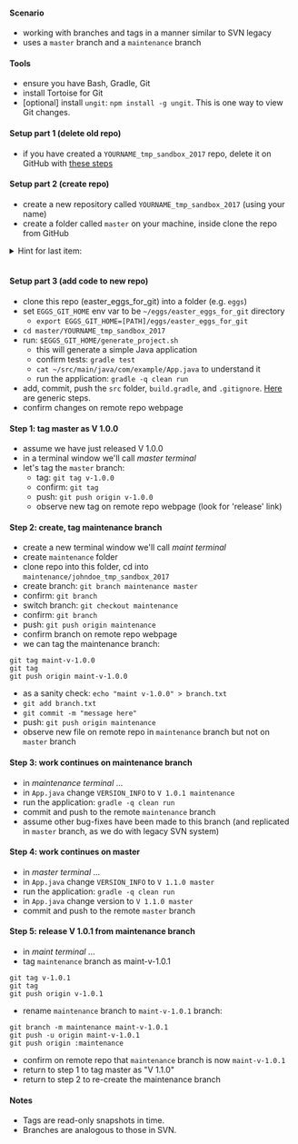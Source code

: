 
#### Scenario

* working with branches and tags in a manner similar to SVN legacy 
* uses a `master` branch and a `maintenance` branch

#### Tools

* ensure you have Bash, Gradle, Git
* install Tortoise for Git
* [optional] install `ungit`: `npm install -g ungit`. This is one way to view Git changes.

#### Setup part 1 (delete old repo)

* if you have created a `YOURNAME_tmp_sandbox_2017` repo, delete it on GitHub with [these steps](../reference_doc/DeleteRepo.md)

#### Setup part 2 (create repo)

* create a new repository called `YOURNAME_tmp_sandbox_2017` (using your name)
* create a folder called `master` on your machine, inside clone the repo from GitHub
<details><summary>Hint for last item:</summary>
<p><pre>
cd master
# change repo as appropriate:
git clone https://github.com/codetojoy/YOURNAME_tmp_sandbox_2017.git
</pre></p></details>
<br/>

#### Setup part 3 (add code to new repo)

* clone this repo (easter_eggs_for_git) into a folder (e.g. `eggs`)
* set `EGGS_GIT_HOME` env var to be `~/eggs/easter_eggs_for_git` directory
    * `export EGGS_GIT_HOME=[PATH]/eggs/easter_eggs_for_git`
* `cd master/YOURNAME_tmp_sandbox_2017`
* run: `$EGGS_GIT_HOME/generate_project.sh` 
    * this will generate a simple Java application
    * confirm tests: `gradle test`
    * `cat ~/src/main/java/com/example/App.java` to understand it
    * run the application: `gradle -q clean run`
* add, commit, push the `src` folder, `build.gradle`, and `.gitignore`. [Here](../reference_doc/Commit.md) are generic steps.
* confirm changes on remote repo webpage

#### Step 1: tag master as V 1.0.0

* assume we have just released V 1.0.0
* in a terminal window we'll call _master terminal_
* let's tag the `master` branch:
    * tag: `git tag v-1.0.0`
    * confirm: `git tag`
    * push: `git push origin v-1.0.0`
    * observe new tag on remote repo webpage (look for 'release' link)

#### Step 2: create, tag maintenance branch

* create a new terminal window we'll call _maint terminal_
* create `maintenance` folder
* clone repo into this folder, cd into `maintenance/johndoe_tmp_sandbox_2017`
* create branch: `git branch maintenance master`
* confirm: `git branch`
* switch branch: `git checkout maintenance`
* confirm: `git branch`
* push: `git push origin maintenance`
* confirm branch on remote repo webpage
* we can tag the maintenance branch:
```
git tag maint-v-1.0.0
git tag
git push origin maint-v-1.0.0
```
* as a sanity check: `echo "maint v-1.0.0" > branch.txt`
* `git add branch.txt`
* `git commit -m "message here"`
* push: `git push origin maintenance`
* observe new file on remote repo in `maintenance` branch but not on `master` branch

#### Step 3: work continues on maintenance branch

* in _maintenance terminal_ ...
* in `App.java` change `VERSION_INFO` to `V 1.0.1 maintenance`
* run the application: `gradle -q clean run`
* commit and push to the remote `maintenance` branch
* assume other bug-fixes have been made to this branch (and replicated in `master` branch, as we do with legacy SVN system)

#### Step 4: work continues on master

* in _master terminal_ ...
* in `App.java` change `VERSION_INFO` to `V 1.1.0 master`
* run the application: `gradle -q clean run`
* in `App.java` change version to `V 1.1.0 master`
* commit and push to the remote `master` branch

#### Step 5: release V 1.0.1 from maintenance branch

* in _maint terminal_ ...
* tag `maintenance` branch as maint-v-1.0.1
```
git tag v-1.0.1
git tag
git push origin v-1.0.1
```
* rename `maintenance` branch to `maint-v-1.0.1` branch: 
```
git branch -m maintenance maint-v-1.0.1
git push -u origin maint-v-1.0.1
git push origin :maintenance
```
* confirm on remote repo that `maintenance` branch is now `maint-v-1.0.1`
* return to step 1 to tag master as "V 1.1.0"
* return to step 2 to re-create the maintenance branch

#### Notes

* Tags are read-only snapshots in time.
* Branches are analogous to those in SVN.
